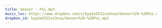 ```yaml
---
title: Geoxor - Poi.mp3
music_loc: https://www.dropbox.com/s/kyq3a5512va3nua/Geoxor%20-%20Poi.mp3?dl=0,
dropbox_id: kyq3a5512va3nua/Geoxor%20-%20Poi.mp3
---
```


